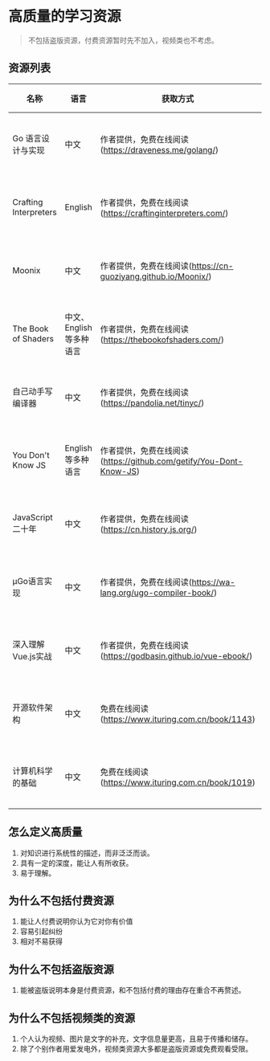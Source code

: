 # 高质量的学习资源

> 不包括盗版资源，付费资源暂时先不加入，视频类也不考虑。

## 资源列表

| 名称  | 语言 | 获取方式 | 类型 | 标签 |
| --- | --- | --- | --- | --- |
| Go 语言设计与实现 | 中文 | 作者提供，免费在线阅读(https://draveness.me/golang/) | 开源电子书 | 编译原理 |
| Crafting Interpreters | English |作者提供，免费在线阅读(https://craftinginterpreters.com/) | 开源电子书 | 编译原理 |
| Moonix | 中文 | 作者提供，免费在线阅读(https://cn-guoziyang.github.io/Moonix/) | 开源电子书 | 操作系统 |
| The Book of Shaders | 中文、English 等多种语言 | 作者提供，免费在线阅读(https://thebookofshaders.com/) | 开源电子书 | 计算机图形学 |
| 自己动手写编译器 | 中文 | 作者提供，免费在线阅读(https://pandolia.net/tinyc/) | 开源电子书 | 编译原理 |
| You Don't Know JS | English 等多种语言 | 作者提供，免费在线阅读(https://github.com/getify/You-Dont-Know-JS) | 开源电子书 | Javascript |
| JavaScript 二十年 | 中文 | 作者提供，免费在线阅读(https://cn.history.js.org/) | 开源电子书 | Javascript |
| µGo语言实现 | 中文 | 作者提供，免费在线阅读(https://wa-lang.org/ugo-compiler-book/) | 开源电子书 | 编译原理 |
| 深入理解Vue.js实战 | 中文 | 作者提供，免费在线阅读(https://godbasin.github.io/vue-ebook/) | 开源电子书 | Vue.js |
| 开源软件架构 | 中文 | 免费在线阅读(https://www.ituring.com.cn/book/1143) | 开源电子书 | 软件架构 |
| 计算机科学的基础 | 中文 | 免费在线阅读(https://www.ituring.com.cn/book/1019) | 开源电子书 | 计算机科学 |

## 怎么定义高质量

1. 对知识进行系统性的描述，而非泛泛而谈。
2. 具有一定的深度，能让人有所收获。
3. 易于理解。

## 为什么不包括付费资源

1. 能让人付费说明你认为它对你有价值
2. 容易引起纠纷
3. 相对不易获得

## 为什么不包括盗版资源

1. 能被盗版说明本身是付费资源，和不包括付费的理由存在重合不再赘述。

## 为什么不包括视频类的资源

1. 个人认为视频、图片是文字的补充，文字信息量更高，且易于传播和储存。
2. 除了个别作者用爱发电外，视频类资源大多都是盗版资源或免费观看受限。
